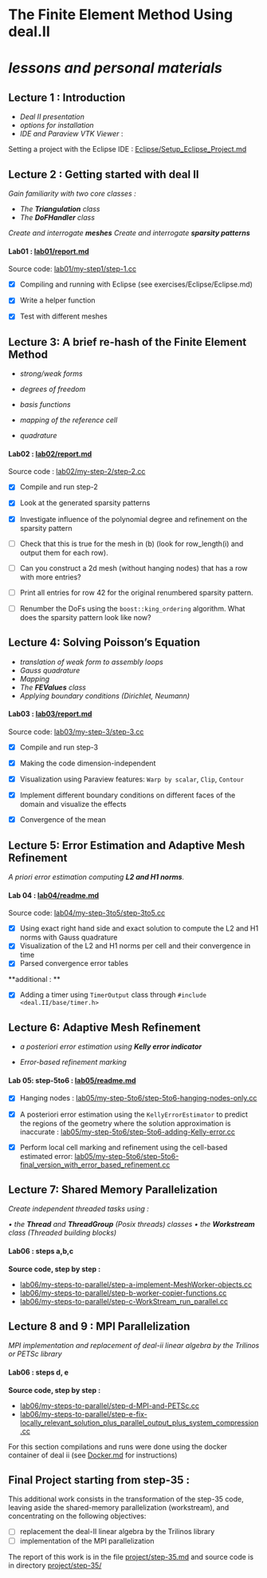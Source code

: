 #  The Finite Element Method Using deal.II

# *lessons and personal materials*



## Lecture 1 : Introduction

- *Deal II presentation*
- *options for installation*
- *IDE and Paraview VTK Viewer* :

Setting a project with the Eclipse IDE : [Eclipse/Setup_Eclipse_Project.md](Eclipse/Setup_Eclipse_Project.md)



## Lecture 2 : Getting started with deal II

*Gain familiarity with two core classes :*

- *The **Triangulation** class*
- *The **DoFHandler** class*

*Create and interrogate **meshes***
*Create and interrogate **sparsity patterns***



#### 				Lab01 : [lab01/report.md](lab01/report.md)

Source code:  [lab01/my-step1/step-1.cc](lab01/my-step1/step-1.cc)

- [x] Compiling and running with Eclipse (see exercises/Eclipse/Eclipse.md)

- [x] Write a helper function

- [x] Test with different meshes



## Lecture 3: A brief re-hash of the Finite Element Method

- *strong/weak forms*

- *degrees of freedom*

- *basis functions*

- *mapping of the reference cell*

- *quadrature*

  

#### Lab02 : [lab02/report.md](lab02/report.md) 

Source code : [lab02/my-step-2/step-2.cc](lab02/my-step-2/step-2.cc)

- [x] Compile and run step-2

- [x] Look at the generated sparsity patterns

- [x] Investigate influence of the polynomial degree and refinement on the sparsity pattern

- [ ] Check that this is true for the mesh in (b) (look for row_length(i) and output them for each row).

- [ ] Can you construct a 2d mesh (without hanging nodes) that has a row with more entries?

- [ ] Print all entries for row 42 for the original renumbered sparsity pattern.

- [ ] Renumber the DoFs using the `boost::king_ordering` algorithm. What does the sparsity pattern look like now?

  

## Lecture 4: Solving Poisson’s Equation

- *translation of weak form to assembly loops*
- *Gauss quadrature* 
- *Mapping*
- *The **FEValues** class*
- *Applying boundary conditions (Dirichlet, Neumann)*



#### 				Lab03 : [lab03/report.md](lab03/report.md)

Source code: [lab03/my-step-3/step-3.cc](lab03/my-step-3/step-3.cc)

- [x] Compile and run step-3
- [x] Making the code dimension-independent
- [x] Visualization using Paraview features:  `Warp by scalar`, `Clip`, `Contour`
- [x] Implement different boundary conditions on different faces of the domain and visualize the effects
- [x] Convergence of the mean



## Lecture 5: Error Estimation and Adaptive Mesh Refinement

*A priori error estimation computing **L2 and H1 norms**.*



#### Lab 04 : **[lab04/readme.md](lab04/readme.md)**

Source code: [lab04/my-step-3to5/step-3to5.cc](lab04/my-step-3to5/step-3to5.cc)

- [x] Using exact right hand side and exact solution to compute the L2 and H1 norms with Gauss quadrature 
- [x] Visualization of the L2 and H1 norms per cell and their convergence in time
- [x] Parsed convergence error tables

**additional : **

- [x] Adding a timer using `TimerOutput` class through `#include <deal.II/base/timer.h>`



## Lecture 6: Adaptive Mesh Refinement

- *a posteriori error estimation using **Kelly error indicator***

- *Error-based refinement marking*

  

#### 			Lab 05: step-5to6 : **[lab05/readme.md](lab05/readme.md)**

- [x] Hanging nodes : [lab05/my-step-5to6/step-5to6-hanging-nodes-only.cc](lab05/my-step-5to6/step-5to6-hanging-nodes-only.cc)
- [x] A posteriori error estimation using the `KellyErrorEstimator` to predict the regions of the geometry where the solution approximation is inaccurate : [lab05/my-step-5to6/step-5to6-adding-Kelly-error.cc](lab05/my-step-5to6/step-5to6-adding-Kelly-error.cc)
- [x] Perform local cell marking and refinement using the cell-based estimated error: [lab05/my-step-5to6/step-5to6-final_version_with_error_based_refinement.cc](lab05/my-step-5to6/step-5to6-final_version_with_error_based_refinement.cc)



## Lecture 7: Shared Memory Parallelization

*Create independent threaded tasks using :* 

*• the **Thread** and **ThreadGroup** (Posix threads) classes*
*• the **Workstream** class  (Threaded building blocks)*

#### Lab06 : steps a,b,c

**Source code, step by step :**

- [lab06/my-steps-to-parallel/step-a-implement-MeshWorker-objects.cc](lab06/my-steps-to-parallel/step-a-implement-MeshWorker-objects.cc)
- [lab06/my-steps-to-parallel/step-b-worker-copier-functions.cc](lab06/my-steps-to-parallel/step-b-worker-copier-functions.cc)
- [lab06/my-steps-to-parallel/step-c-WorkStream_run_parallel.cc](lab06/my-steps-to-parallel/step-c-WorkStream_run_parallel.cc)



## Lecture 8 and 9 : MPI Parallelization

*MPI implementation and replacement of deal-ii linear algebra by the Trilinos or PETSc library* 

#### Lab06 : steps d, e

**Source code, step by step :**

- [lab06/my-steps-to-parallel/step-d-MPI-and-PETSc.cc](lab06/my-steps-to-parallel/step-d-MPI-and-PETSc.cc)
- [lab06/my-steps-to-parallel/step-e-fix-locally_relevant_solution_plus_parallel_output_plus_system_compression.cc](lab06/my-steps-to-parallel/step-e-fix-locally_relevant_solution_plus_parallel_output_plus_system_compression.cc)

For this section compilations and runs were done using the docker container of deal ii (see [Docker.md](Docker.md) for instructions)



## Final Project starting from step-35 :

This additional work consists in the transformation of the step-35 code, leaving aside the shared-memory parallelization (workstream), and concentrating on the following objectives:

- [ ] replacement the deal-II linear algebra by the Trilinos library
- [ ] implementation of the MPI parallelization 

The report of this work is in the file [project/step-35.md](project/step-35.md) and source code is in directory [project/step-35/](project/step-35)

